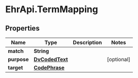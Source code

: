 # EhrApi.TermMapping

## Properties

Name | Type | Description | Notes
------------ | ------------- | ------------- | -------------
**match** | **String** |  | 
**purpose** | [**DvCodedText**](DvCodedText.md) |  | [optional] 
**target** | [**CodePhrase**](CodePhrase.md) |  | 


